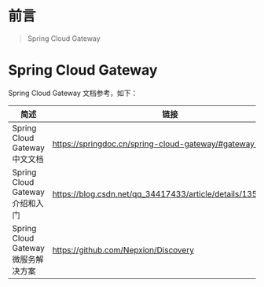 # 前言

> Spring Cloud Gateway

# Spring Cloud Gateway

Spring Cloud Gateway 文档参考，如下：

 **简述**                       | **链接**                                                      
------------------------------|-------------------------------------------------------------
 Spring Cloud Gateway 中文文档    | https://springdoc.cn/spring-cloud-gateway/#gateway-starter  
 Spring Cloud Gateway 介绍和入门   | https://blog.csdn.net/qq_34417433/article/details/135144279 
 Spring Cloud Gateway 微服务解决方案 | https://github.com/Nepxion/Discovery
